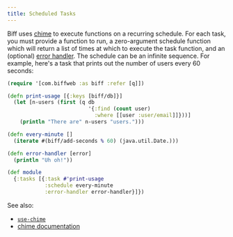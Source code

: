 ```yaml
---
title: Scheduled Tasks
---
```


Biff uses [chime](https://github.com/jarohen/chime) to execute functions on a
recurring schedule. For each task, you must provide a function to run, a
zero-argument schedule function which will return a list of times at which to
execute the task function, and an (optional) [error
handler](https://github.com/jarohen/chime#error-handling). The schedule can be
an infinite sequence. For example, here's a task that prints out the number of
users every 60 seconds:

```clojure
(require '[com.biffweb :as biff :refer [q]])

(defn print-usage [{:keys [biff/db]}]
  (let [n-users (first (q db
                          '{:find (count user)
                            :where [[user :user/email]]}))]
    (println "There are" n-users "users.")))

(defn every-minute []
  (iterate #(biff/add-seconds % 60) (java.util.Date.)))

(defn error-handler [error]
  (println "Uh oh!"))

(def module
  {:tasks [{:task #'print-usage
            :schedule every-minute
            :error-handler error-handler}]})
```

See also:

- [`use-chime`](/docs/api/misc/#use-chime)
- [chime documentation](https://github.com/jarohen/chime)
